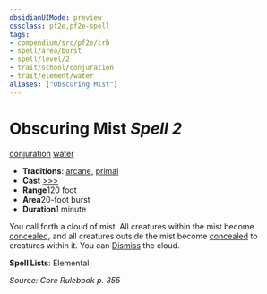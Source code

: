 ```yaml
---
obsidianUIMode: preview
cssclass: pf2e,pf2e-spell
tags:
- compendium/src/pf2e/crb
- spell/area/burst
- spell/level/2
- trait/school/conjuration
- trait/element/water
aliases: ["Obscuring Mist"]
---
```

# Obscuring Mist *Spell 2*   
[conjuration](conjuration.md)  [water](water.md)  

- **Traditions**: [arcane](arcane.md), [primal](primal.md)
- **Cast** [>>>](chapter-9-playing-the-game.md#Actions "Three-Action") 
- **Range**120 foot
- **Area**20-foot burst
- **Duration**1 minute

You call forth a cloud of mist. All creatures within the mist become [concealed](conditions.md#Concealed), and all creatures outside the mist become [concealed](conditions.md#Concealed) to creatures within it. You can [Dismiss](dismiss.md) the cloud.

**Spell Lists**: Elemental

*Source: Core Rulebook p. 355*